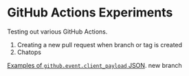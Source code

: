 # GitHub Actions Experiments

Testing out various GitHub Actions.

1. Creating a new pull request when branch or tag is created
2. Chatops

[Examples of `github.event.client_payload` JSON](/json).
new branch
